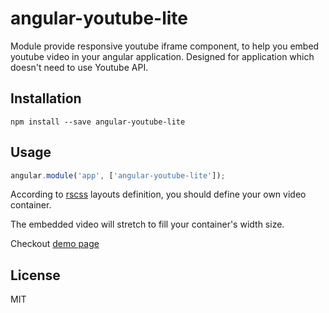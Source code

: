 # angular-youtube-lite
Module provide responsive youtube iframe component, to help you embed youtube video in your angular application.
Designed for application which doesn't need to use Youtube API.

## Installation

`npm install --save angular-youtube-lite`

## Usage

```js
angular.module('app', ['angular-youtube-lite']);
```
According to [rscss](http://rscss.io/layouts.html) layouts definition, you should define your own video container.

The embedded video will stretch to fill your container's width size.

Checkout [demo page](https://foxeye-rinx.github.io/angular-youtube-lite/)

## License

MIT